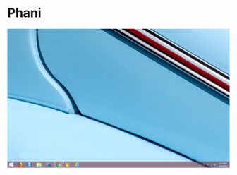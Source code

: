 # Phani
![screenshot](https://raw.githubusercontent.com/Phani9999/Phani/master/Screenshot%20(16).png?raw=true)
